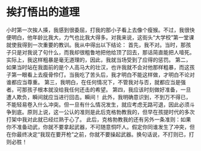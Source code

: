 # 挨打悟出的道理
小时第一次挨人揍，我感到很委屈，打我的那小子看上去像个瘦猴。不过，我很快便明白，他年龄比我大，力气也比我大得多。对我来说，这街头“大学校”第一堂课就使我得到一次重要的教训。我从中得出以下结论： 
首先，我不对。当时，那孩子只是对我说了句什么，而我却很粗鲁地把他给顶了回去，那话简直能把人噎死。实际上，我这样粗暴是毫无道理的，因此，我就当场受到了应得的惩罚。 
第二，如果当时站在我面前的是个人高马大的壮汉，也许我就不会对他那样粗暴，而这孩子第一眼看上去瘦骨伶仃。当我吃了苦头后，我才明白不能这样做，才明白不论对谁都应当尊重。 
第三，我明白，在任何情况下，不管我对与否，就都应当是强者。可那孩子根本就没给我任何还击的希望。 
第四，我应该时刻做好准备，一旦遭人欺负，瞬间就应当进行回击。瞬间！ 
此外，我明确意识到，不到万不得已，不能轻易卷入什么冲突。但一旦有什么情况发生，就应考虑无路可退，因此必须斗争到底。原则上说，这一公认的准则是此后克格勃教我的，但早在孩提时代的多次打架中我对此就已经烂熟于心了。 
此后，克格勃教我的还有另外一条准则：如果你不准备动武，你就不要拿起武器，不可随意恫吓人。假定你同谁发生了冲突，但在你最终决定“我现在要开枪”之前，你就不要操起武器。换句话说，不打则已，打则必胜！
  